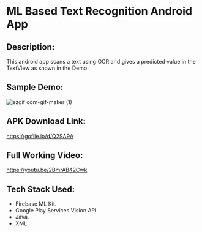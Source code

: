 # ML Based Text Recognition Android App

## Description:
This android app scans a text using OCR and gives a predicted value in the TextView as shown in the Demo.

## Sample Demo:  
![ezgif com-gif-maker (1)](https://user-images.githubusercontent.com/54114888/99364744-5b9f1300-28dc-11eb-91cb-36e9cb294f05.gif)

## APK Download Link:
https://gofile.io/d/Q2SA9A

## Full Working Video:
https://youtu.be/2BmrAB42Cwk

## Tech Stack Used:

- Firebase ML Kit.
- Google Play Services Vision API.
- Java.
- XML.
